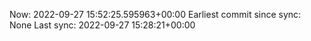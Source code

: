 Now: 2022-09-27 15:52:25.595963+00:00 Earliest commit since sync: None Last sync: 2022-09-27 15:28:21+00:00
